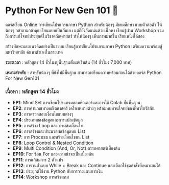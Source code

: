 # Python For New Gen 101 🦋

คอร์สเรียน Online การเขียนโปรแกรมภาษา Python สำหรับน้องๆ มัธยมศึกษา แบบตัวต่อตัว ให้น้องๆ กล้าถามกล้าคุย เรียนแบบเป็นกันเอง แต่ก็ยังอัดแน่นด้วยเนื้อหา เรียนรู้ผ่าน Workshop รวมถึงการแก้โจทย์ประยุกต์ในวิชาคณิตศาสตร์ ทำให้น้องๆ เห็นภาพมากขึ้น เรียนหนึ่งได้สอง

สร้างทักษะและแนวคิดอย่างเป็นระบบ เรียนรู้การเขียนโปรแกรมภาษา Python เตรียมความพร้อมสู่มหาวิทยาลัย ค้นหาตัวเองในสายเทค

**ระยะเวลา** : หลักสูตร 14 ชั่วโมงปูพื้นฐานตั้งแต่เริ่มต้น (14 ชั่วโมง 7,000 บาท)

**เหมาะสำหรับ** : สำหรับน้องๆ ที่ยังไม่มีพื้นฐาน สามารถเตรียมความพร้อมก่อนได้ด้วยคอร์ส Python For New Gen101

### เนื้อหา : หลักสูตร 14 ชั่วโมง
- **EP1**: Mind Set การเขียนโปรแกรมคอมพิวเตอร์และการใช้ Colab ขั้นพื้นฐาน
- **EP2**: การคำนวณทางคณิตศาสตร์ เครื่องหมายต่างๆ พร้อมทบทวนโจทย์ของพีทาโกรัสกัน
- **EP3**: การตรวจสอบเงื่อนไขแบบต่างๆ
- **EP4**: ประเภทของข้อมูลและการแปลงข้อมูล
- **EP5**: การสร้าง Loop และการผสมเงื่อนไข
- **EP6**: การสร้างและประมวลผลข้อมูลบน List
- **EP7**: การ Process และสร้างเงื่อนไขบน List
- **EP8**: Loop Control & Nested Condition
- **EP9**: Multi Condition (And, Or, Not) ตรรกศาสตร์เบื้องต้น
- **EP10**: For ซ้อน For และความน่าจะเป็นเบื้องต้น
- **EP11**: การแก้สมการ 2 ตัวแปร
- **EP12**: การวนซ้ำแบบ While + Break และ Continue และเลือกใช้ชุดคำสั่งที่เหมาะสมได้
- **EP13**: ประยุกต์ใช้งาน Python กับการวางแผนการเงิน
- **EP14**: Workshop การสร้างเกม